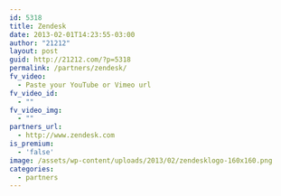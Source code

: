```yaml
---
id: 5318
title: Zendesk
date: 2013-02-01T14:23:55-03:00
author: "21212"
layout: post
guid: http://21212.com/?p=5318
permalink: /partners/zendesk/
fv_video:
  - Paste your YouTube or Vimeo url
fv_video_id:
  - ""
fv_video_img:
  - ""
partners_url:
  - http://www.zendesk.com
is_premium:
  - 'false'
image: /assets/wp-content/uploads/2013/02/zendesklogo-160x160.png
categories:
  - partners
---
```

